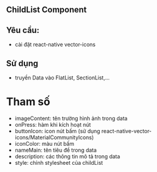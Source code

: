 ## ChildList Component
## Yêu cầu:
- cài đặt react-native vector-icons
## Sử dụng
- truyền Data vào FlatList, SectionList,...
# Tham số
- imageContent: tên trường hình ảnh trong data
- onPress: hàm khi kích hoạt nút
- buttonIcon: icon nút bấm (sử dụng react-native-vector-icons/MaterialCommunityIcons)
- iconColor: màu nút bấm
- nameMain: tên tiêu đề trong data
- description: các thông tin mô tả trong data
- style: chỉnh stylesheet của childList
